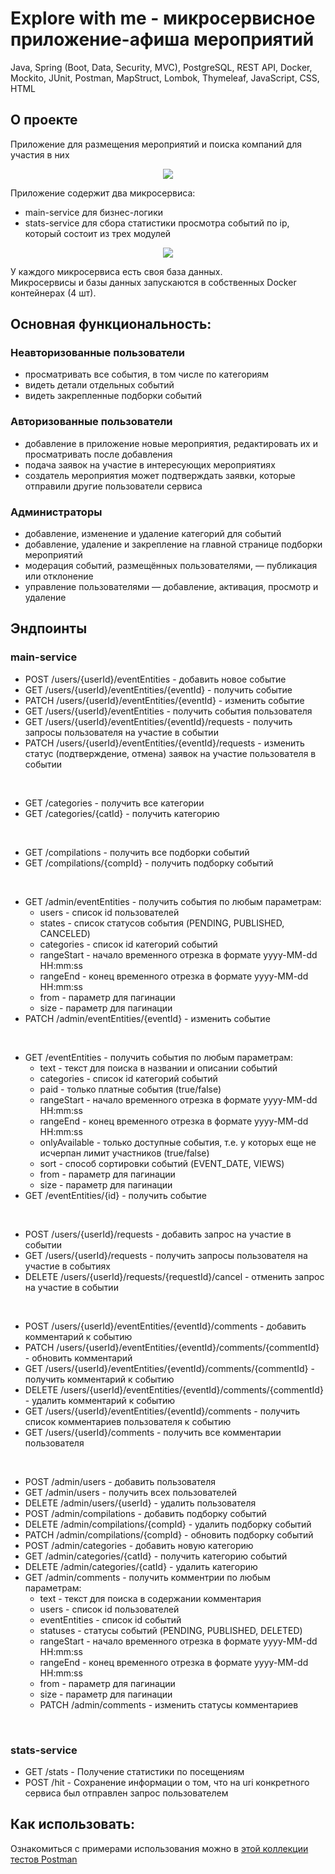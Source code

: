# Explore with me - микросервисное приложение-афиша мероприятий
Java, Spring (Boot, Data, Security, MVC), PostgreSQL, REST API, Docker, Mockito, JUnit, Postman, MapStruct, Lombok, Thymeleaf, JavaScript, CSS, HTML

## О проекте
Приложение для размещения мероприятий и поиска компаний для участия в них

<p align="center">
  <img src="https://pictures.s3.yandex.net/resources/S19_09-2_1674558748.png" />
</p>

Приложение содержит два микросервиса: 
- main-service для бизнес-логики
- stats-service для сбора статистики просмотра событий по ip, который состоит из трех модулей

<p align="center">
  <img src="https://pictures.s3.yandex.net/resources/S18_01_1674662618.png" />
</p>

У каждого микросервиса есть своя база данных.  
Микросервисы и базы данных запускаются в собственных Docker контейнерах (4 шт).

## Основная функциональность: 

### Неавторизованные пользователи 
- просматривать все события, в том числе по категориям
- видеть детали отдельных событий
- видеть закрепленные подборки событий

### Авторизованные пользователи 
- добавление в приложение новые мероприятия, редактировать их и просматривать после добавления
- подача заявок на участие в интересующих мероприятиях
- создатель мероприятия может подтверждать заявки, которые отправили другие пользователи сервиса

### Администраторы
- добавление, изменение и удаление категорий для событий
- добавление, удаление и закрепление на главной странице подборки мероприятий
- модерация событий, размещённых пользователями, — публикация или отклонение
- управление пользователями — добавление, активация, просмотр и удаление

## Эндпоинты

### main-service 

- POST /users/{userId}/eventEntities - добавить новое событие
- GET /users/{userId}/eventEntities/{eventId} - получить событие
- PATCH /users/{userId}/eventEntities/{eventId} - изменить событие
- GET /users/{userId}/eventEntities - получить события пользователя
- GET /users/{userId}/eventEntities/{eventId}/requests - получить запросы пользователя на участие в событии 
- PATCH /users/{userId}/eventEntities/{eventId}/requests - изменить статус (подтверждение, отмена) заявок на участие пользователя в событии
<br>

- GET /categories - получить все категории
- GET /categories/{catId} - получить категорию
<br>

- GET /compilations - получить все подборки событий
- GET /compilations/{compId} - получить подборку событий
<br>

- GET /admin/eventEntities - получить события по любым параметрам:
    - users - список id пользователей
    - states - список статусов события (PENDING, PUBLISHED, CANCELED)
    - categories - список id категорий событий
    - rangeStart - начало временного отрезка в формате yyyy-MM-dd HH:mm:ss
    - rangeEnd - конец временного отрезка в формате yyyy-MM-dd HH:mm:ss
    - from - параметр для пагинации
    - size - параметр для пагинации
- PATCH /admin/eventEntities/{eventId} - изменить событие 
<br>

- GET /eventEntities - получить события по любым параметрам:
    - text - текст для поиска в названии и описании событий
    - categories - список id категорий событий
    - paid - только платные события (true/false)
    - rangeStart - начало временного отрезка в формате yyyy-MM-dd HH:mm:ss
    - rangeEnd - конец временного отрезка в формате yyyy-MM-dd HH:mm:ss
    - onlyAvailable - только доступные события, т.е. у которых еще не исчерпан лимит участников (true/false)
    - sort - способ сортировки событий (EVENT_DATE, VIEWS)
    - from - параметр для пагинации
    - size - параметр для пагинации
- GET /eventEntities/{id} - получить событие
<br>

- POST /users/{userId}/requests - добавить запрос на участие в событии
- GET /users/{userId}/requests - получить запросы пользователя на участие в событиях
- DELETE /users/{userId}/requests/{requestId}/cancel - отменить запрос на участие в событии
<br>

- POST /users/{userId}/eventEntities/{eventId}/comments - добавить комментарий к событию
- PATCH /users/{userId}/eventEntities/{eventId}/comments/{commentId} - обновить комментарий 
- GET /users/{userId}/eventEntities/{eventId}/comments/{commentId} - получить комментарий к событию
- DELETE /users/{userId}/eventEntities/{eventId}/comments/{commentId} - удалить комментарий к событию
- GET /users/{userId}/eventEntities/{eventId}/comments - получить список комментариев пользователя к событию
- GET /users/{userId}/comments - получить все комментарии пользователя
<br>

- POST /admin/users - добавить пользователя
- GET /admin/users - получить всех пользователей
- DELETE /admin/users/{userId} - удалить пользователя
- POST /admin/compilations - добавить подборку событий
- DELETE /admin/compilations/{compId} - удалить подборку событий
- PATCH /admin/compilations/{compId} - обновить подборку событий
- POST /admin/categories - добавить новую категорию
- GET /admin/categories/{catId} - получить категорию событий
- DELETE /admin/categories/{catId} - удалить категорию
- GET /admin/comments - получить комментрии по любым параметрам:
    - text - текст для поиска в содержании комментария
    - users - список id пользователей
    - eventEntities - список id событий
    - statuses - статусы событий (PENDING, PUBLISHED, DELETED)
    - rangeStart - начало временного отрезка в формате yyyy-MM-dd HH:mm:ss
    - rangeEnd - конец временного отрезка в формате yyyy-MM-dd HH:mm:ss
    - from - параметр для пагинации
    - size - параметр для пагинации
  - PATCH /admin/comments - изменить статусы комментариев 
<br>

### stats-service 

- GET /stats - Получение статистики по посещениям
- POST /hit - Сохранение информации о том, что на uri конкретного сервиса был отправлен запрос пользователем

## Как использовать:
Ознакомиться с примерами использования можно в [этой коллекции тестов Postman](https://github.com/yandex-praktikum/java-explore-with-me/tree/main_svc/postman)


